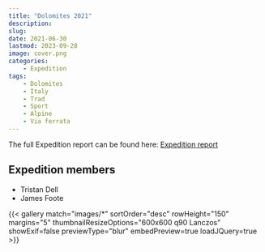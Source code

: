 ```yaml
---
title: "Dolomites 2021"
description: 
slug: 
date: 2021-06-30
lastmod: 2023-09-28
image: cover.png
categories:
    - Expedition
tags:
    - Dolomites
    - Italy
    - Trad
    - Sport
    - Alpine
    - Via ferrata
---
```


The full Expedition report can be found here:
[Expedition report](/documents/dolomites_2021.pdf)

## Expedition members
- Tristan Dell
- James Foote

{{< gallery match="images/*" sortOrder="desc" rowHeight="150" margins="5" thumbnailResizeOptions="600x600 q90 Lanczos" showExif=false previewType="blur" embedPreview=true loadJQuery=true >}}
